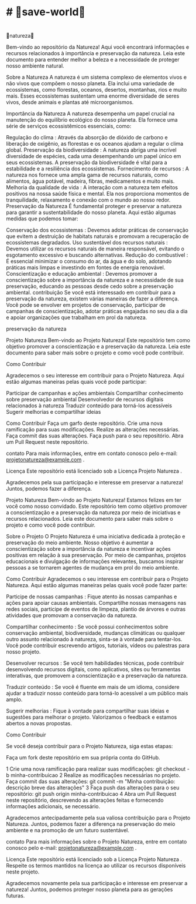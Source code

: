 <h1># 🌳save-world🌳<h1></h1>

  🌼natureza🌼

  Bem-vindo ao repositório da Natureza! Aqui você encontrará informações e recursos relacionados à importância e preservação da natureza. Leia este documento para entender melhor a beleza e a necessidade de proteger nosso ambiente natural.

Sobre a Natureza
A natureza é um sistema complexo de elementos vivos e não vivos que compõem o nosso planeta. Ela inclui uma variedade de ecossistemas, como florestas, oceanos, desertos, montanhas, rios e muito mais. Esses ecossistemas sustentam uma enorme diversidade de seres vivos, desde animais e plantas até microorganismos.

Importância da Natureza
A natureza desempenha um papel crucial na manutenção do equilíbrio ecológico do nosso planeta. Ela fornece uma série de serviços ecossistêmicos essenciais, como:

Regulação do clima : Através da absorção de dióxido de carbono e liberação de oxigênio, as florestas e os oceanos ajudam a regular o clima global.
Preservação da biodiversidade : A natureza abriga uma incrível diversidade de espécies, cada uma desempenhando um papel único em seus ecossistemas. A preservação da biodiversidade é vital para a estabilidade e a resiliência dos ecossistemas.
Fornecimento de recursos : A natureza nos fornece uma ampla gama de recursos naturais, como alimentos, água potável, madeira, fibras, medicamentos e muito mais.
Melhoria da qualidade de vida : A interação com a natureza tem efeitos positivos na nossa saúde física e mental. Ela nos proporciona momentos de tranquilidade, relaxamento e conexão com o mundo ao nosso redor.
Preservação da Natureza
É fundamental proteger e preservar a natureza para garantir a sustentabilidade do nosso planeta. Aqui estão algumas medidas que podemos tomar:

Conservação dos ecossistemas : Devemos adotar práticas de conservação que evitem a destruição de habitats naturais e promovam a recuperação de ecossistemas degradados.
Uso sustentável dos recursos naturais : Devemos utilizar os recursos naturais de maneira responsável, evitando o esgotamento excessivo e buscando alternativas.
Redução do combustível : É essencial minimizar o consumo do ar, da água e do solo, adotando práticas mais limpas e investindo em fontes de energia renovável.
Conscientização e educação ambiental : Devemos promover a conscientização sobre a importância da natureza e a necessidade de sua preservação, educando as pessoas desde cedo sobre a preservação ambiental.
contribuição
Se você está interessado em contribuir para a preservação da natureza, existem várias maneiras de fazer a diferença. Você pode se envolver em projetos de conservação, participar de campanhas de conscientização, adotar práticas engajadas no seu dia a dia e apoiar organizações que trabalham em prol da natureza.

preservação da natureza


Projeto Natureza
Bem-vindo ao Projeto Natureza! Este repositório tem como objetivo promover a conscientização e a preservação da natureza. Leia este documento para saber mais sobre o projeto e como você pode contribuir.

Como Contribuir

Agradecemos o seu interesse em contribuir para o Projeto Natureza. Aqui estão algumas maneiras pelas quais você pode participar:

Participar de campanhas e ações ambientais
Compartilhar conhecimento sobre preservação ambiental
Desenvolvedor de recursos digitais relacionados à natureza
Traduzir conteúdo para torná-los acessíveis
Sugerir melhorias e compartilhar ideias


Como Contribuir
Faça um garfo deste repositório.
Crie uma nova ramificação para suas modificações.
Realize as alterações necessárias.
Faça commit das suas alterações.
Faça push para o seu repositório.
Abra um Pull Request neste repositório.

contato
Para mais informações, entre em contato conosco pelo e-mail: projetonatureza@example.com .

Licença
Este repositório está licenciado sob a Licença Projeto Natureza .

Agradecemos pela sua participação e interesse em preservar a natureza! Juntos, podemos fazer a diferença.

Projeto Natureza
Bem-vindo ao Projeto Natureza! Estamos felizes em ter você como nosso convidado. Este repositório tem como objetivo promover a conscientização e a preservação da natureza por meio de iniciativas e recursos relacionados. Leia este documento para saber mais sobre o projeto e como você pode contribuir.

Sobre o Projeto
O Projeto Natureza é uma iniciativa dedicada à proteção e preservação do meio ambiente. Nosso objetivo é aumentar a conscientização sobre a importância da natureza e incentivar ações positivas em relação à sua preservação. Por meio de campanhas, projetos educacionais e divulgação de informações relevantes, buscamos inspirar pessoas a se tornarem agentes de mudança em prol do meio ambiente.

Como Contribuir
Agradecemos o seu interesse em contribuir para o Projeto Natureza. Aqui estão algumas maneiras pelas quais você pode fazer parte:

Participe de nossas campanhas : Fique atento às nossas campanhas e ações para apoiar causas ambientais. Compartilhe nossas mensagens nas redes sociais, participe de eventos de limpeza, plantio de árvores e outras atividades que promovam a conservação da natureza.

Compartilhar conhecimento : Se você possui conhecimentos sobre conservação ambiental, biodiversidade, mudanças climáticas ou qualquer outro assunto relacionado à natureza, sinta-se à vontade para tentar-los. Você pode contribuir escrevendo artigos, tutoriais, vídeos ou palestras para nosso projeto.

Desenvolver recursos : Se você tem habilidades técnicas, pode contribuir desenvolvendo recursos digitais, como aplicativos, sites ou ferramentas interativas, que promovem a conscientização e a preservação da natureza.

Traduzir conteúdo : Se você é fluente em mais de um idioma, considere ajudar a traduzir nosso conteúdo para torná-lo acessível a um público mais amplo.

Sugerir melhorias : Fique à vontade para compartilhar suas ideias e sugestões para melhorar o projeto. Valorizamos o feedback e estamos abertos a novas propostas.

Como Contribuir

Se você deseja contribuir para o Projeto Natureza, siga estas etapas:

Faça um fork deste repositório em sua própria conta do GitHub.

1 Crie uma nova ramificação para realizar suas modificações: git checkout -b minha-contribuicao
2 Realize as modificações necessárias no projeto.
Faça commit das suas alterações: git commit -m "Minha contribuição: descrição breve das alterações"
3 Faça push das alterações para o seu repositório: git push origin minha-contribuicao
4 Abra um Pull Request neste repositório, descrevendo as alterações feitas e fornecendo informações adicionais, se necessário.

Agradecemos antecipadamente pela sua valiosa contribuição para o Projeto Natureza. Juntos, podemos fazer a diferença na preservação do meio ambiente e na promoção de um futuro sustentável.

contato
Para mais informações sobre o Projeto Natureza, entre em contato conosco pelo e-mail: projetonatureza@example.com .

Licença
Este repositório está licenciado sob a Licença Projeto Natureza . Respeite os termos mantidos na licença ao utilizar os recursos disponíveis neste projeto.

Agradecemos novamente pela sua participação e interesse em preservar a natureza! Juntos, podemos proteger nosso planeta para as gerações futuras.
